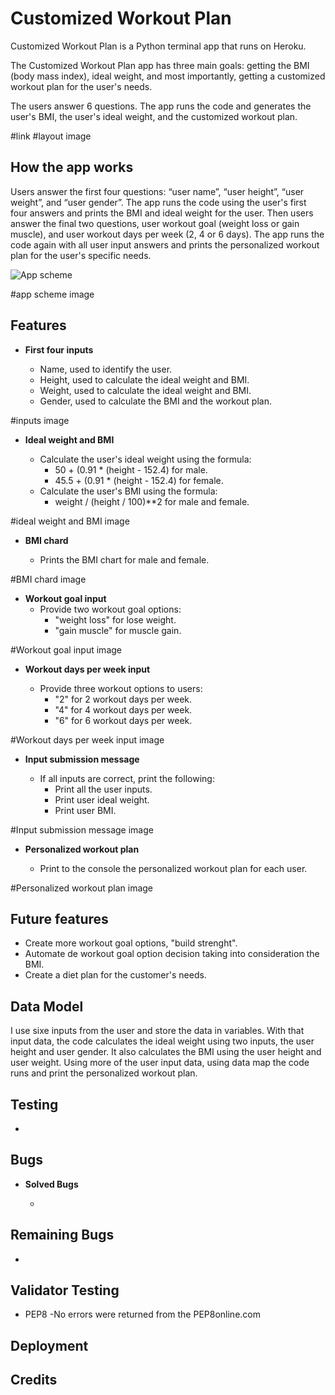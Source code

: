 # **Customized Workout Plan**

Customized Workout Plan is a Python terminal app that runs on Heroku.

The Customized Workout Plan app has three main goals: getting the BMI (body mass index), ideal weight, and most importantly, getting a customized workout plan for the user's needs.

The users answer 6 questions. The app runs the code and generates the user's BMI, the user's ideal weight, and the customized workout plan.

#link
#layout image

## How the app works
Users answer the first four questions: “user name”, “user height”, “user weight”, and “user gender”.
The app runs the code using the user's first four answers and prints the BMI and ideal weight for the user.
Then users answer the final two questions, user workout goal (weight loss or gain muscle), and user workout days per week (2, 4 or 6 days).
The app runs the code again with all user input answers and prints the personalized workout plan for the user's specific needs.

![App scheme]()

#app scheme image

## Features

- __First four inputs__

  - Name, used to identify the user.
  - Height, used to calculate the ideal weight and BMI.
  - Weight, used to calculate the ideal weight and BMI.
  - Gender, used to calculate the BMI and the workout plan.

#inputs image

- __Ideal weight and BMI__

  - Calculate the user's ideal weight using the formula:
    - 50 + (0.91 * (height - 152.4) for male.
    - 45.5 + (0.91 * (height - 152.4) for female.
  - Calculate the user's BMI using the formula:
    - weight / (height / 100)**2 for male and female.

#ideal weight and BMI image

- __BMI chard__

  - Prints the BMI chart for male and female.

#BMI chard image

- __Workout goal input__
  - Provide two workout goal options:
    - "weight loss" for lose weight.
    - "gain muscle" for muscle gain.

#Workout goal input image

- __Workout days per week input__

  - Provide three workout options to users:
    - "2" for 2 workout days per week.
    - "4" for 4 workout days per week.
    - "6" for 6 workout days per week.

#Workout days per week input image

- __Input submission message__

  - If all inputs are correct, print the following:
    - Print all the user inputs.
    - Print user ideal weight.
    - Print user BMI.

#Input submission message image

- __Personalized workout plan__

  - Print to the console the personalized workout plan for each user.

#Personalized workout plan image

## Future features

  - Create more workout goal options, "build strenght".
  - Automate de workout goal option decision taking into consideration the BMI.
  - Create a diet plan for the customer's needs.

## Data Model

I use sixe inputs from the user and store the data in variables.
With that input data, the code calculates the ideal weight using two inputs,  the user height and user gender.
It also calculates the BMI using the user height and user weight.
Using more of the user input data, using data map the code runs and print the personalized workout plan.

## Testing

  - 

## Bugs

- __Solved Bugs__

  -

## Remaining Bugs

  -

## Validator Testing

  - PEP8
    -No errors were returned from the PEP8online.com
  
## Deployment


## Credits